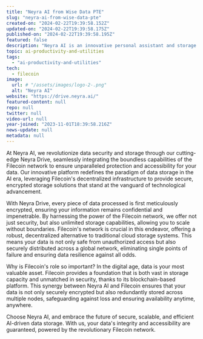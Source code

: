 ```yaml
---
title: "Neyra AI from Wise Data PTE"
slug: "neyra-ai-from-wise-data-pte"
created-on: "2024-02-22T19:39:58.152Z"
updated-on: "2024-02-22T19:39:58.175Z"
published-on: "2024-02-22T19:39:58.195Z"
featured: false
description: "Neyra AI is an innovative personal assistant and storage solution designed to enhance productivity and asset management."
topic: ai-productivity-and-utilities
tags:
  - "ai-productivity-and-utilities"
tech:
  - filecoin
image:
  url: # "/assets/images/logo-2-.png"
  alt: "Neyra AI"
website: "https://drive.neyra.ai/"
featured-content: null
repo: null
twitter: null
video-url: null
year-joined: "2023-11-01T18:39:58.216Z"
news-update: null
metadata: null
---
```


At Neyra AI, we revolutionize data security and storage through our cutting-edge Neyra Drive, seamlessly integrating the boundless capabilities of the Filecoin network to ensure unparalleled protection and accessibility for your data. Our innovative platform redefines the paradigm of data storage in the AI era, leveraging Filecoin's decentralized infrastructure to provide secure, encrypted storage solutions that stand at the vanguard of technological advancement.

With Neyra Drive, every piece of data processed is first meticulously encrypted, ensuring your information remains confidential and impenetrable. By harnessing the power of the Filecoin network, we offer not just security, but also unlimited storage capabilities, allowing you to scale without boundaries. Filecoin's network is crucial in this endeavor, offering a robust, decentralized alternative to traditional cloud storage systems. This means your data is not only safe from unauthorized access but also securely distributed across a global network, eliminating single points of failure and ensuring data resilience against all odds.

Why is Filecoin's role so important? In the digital age, data is your most valuable asset. Filecoin provides a foundation that is both vast in storage capacity and unmatched in security, thanks to its blockchain-based platform. This synergy between Neyra AI and Filecoin ensures that your data is not only securely encrypted but also redundantly stored across multiple nodes, safeguarding against loss and ensuring availability anytime, anywhere.

Choose Neyra AI, and embrace the future of secure, scalable, and efficient AI-driven data storage. With us, your data's integrity and accessibility are guaranteed, powered by the revolutionary Filecoin network.
